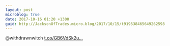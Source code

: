 ```yaml
---
layout: post
microblog: true
date: 2017-10-16 01:20 +1300
guid: http://JacksonOfTrades.micro.blog/2017/10/15/t919538465649262598.html
---
```

@withdrawnwitch  [t.co/GB6VdSk2u...](https://t.co/GB6VdSk2u7)
